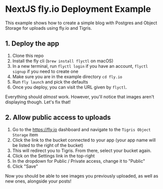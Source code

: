 # NextJS fly.io Deployment Example

This example shows how to create a simple blog with Postgres and Object Storage for uploads using fly.io and Tigris.

## 1. Deploy the app

1. Clone this repo
1. Install the fly cli (`brew install flyctl` on macOS)
1. In a new terminal, run `flyctl login` if you have an account, `flyctl signup` if you need to create one
1. Make sure you are in the example directory `cd fly.io`
1. Run `fly launch` and pick the defaults
1. Once you deploy, you can visit the URL given by `flyctl`. 

Everything should _almost_ work. However, you'll notice that images aren't displaying though. Let's fix that!

## 2. Allow public access to uploads

1. Go to the https://fly.io dashboard and navigate to the `Tigris Object Storage` item
2. Click the link to the bucket connected to your app (your app name will be listed to the right of the bucket)
3. This will redirect you to Tigris. From there, select your bucket again.
4. Click on the Settings link in the top-right
5. In the dropdown for Public / Private access, change it to "Public"
6. Click "Save"

Now you should be able to see images you previously uploaded, as well as new ones, alongside your posts!


